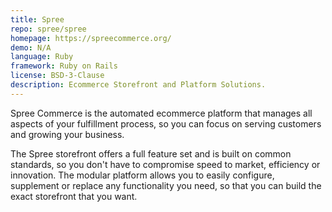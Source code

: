 ```yaml
---
title: Spree
repo: spree/spree
homepage: https://spreecommerce.org/
demo: N/A
language: Ruby
framework: Ruby on Rails
license: BSD-3-Clause
description: Ecommerce Storefront and Platform Solutions.
---
```


Spree Commerce is the automated ecommerce platform that 
manages all aspects of your fulfillment process, so you 
can focus on serving customers and growing your business.

The Spree storefront offers a full feature set and is built
on common standards, so you don't have to compromise speed 
to market, efficiency or innovation. The modular platform 
allows you to easily configure, supplement or replace any 
functionality you need, so that you can build the exact 
storefront that you want. 
